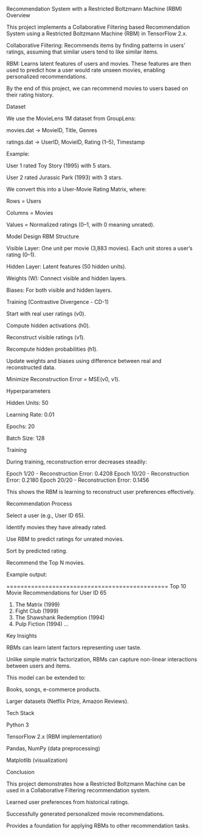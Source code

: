  Recommendation System with a Restricted Boltzmann Machine (RBM)
 Overview

This project implements a Collaborative Filtering based Recommendation System using a Restricted Boltzmann Machine (RBM) in TensorFlow 2.x.

Collaborative Filtering: Recommends items by finding patterns in users’ ratings, assuming that similar users tend to like similar items.

RBM: Learns latent features of users and movies. These features are then used to predict how a user would rate unseen movies, enabling personalized recommendations.

By the end of this project, we can recommend movies to users based on their rating history.

Dataset

We use the MovieLens 1M dataset from GroupLens:

movies.dat → MovieID, Title, Genres

ratings.dat → UserID, MovieID, Rating (1–5), Timestamp

Example:

User 1 rated Toy Story (1995) with 5 stars.

User 2 rated Jurassic Park (1993) with 3 stars.

We convert this into a User-Movie Rating Matrix, where:

Rows = Users

Columns = Movies

Values = Normalized ratings (0–1, with 0 meaning unrated).

 Model Design
 RBM Structure

Visible Layer: One unit per movie (3,883 movies). Each unit stores a user’s rating (0–1).

Hidden Layer: Latent features (50 hidden units).

Weights (W): Connect visible and hidden layers.

Biases: For both visible and hidden layers.

 Training (Contrastive Divergence - CD-1)

Start with real user ratings (v0).

Compute hidden activations (h0).

Reconstruct visible ratings (v1).

Recompute hidden probabilities (h1).

Update weights and biases using difference between real and reconstructed data.

Minimize Reconstruction Error = MSE(v0, v1).

Hyperparameters

Hidden Units: 50

Learning Rate: 0.01

Epochs: 20

Batch Size: 128

 Training

During training, reconstruction error decreases steadily:

Epoch 1/20  - Reconstruction Error: 0.4208
Epoch 10/20 - Reconstruction Error: 0.2180
Epoch 20/20 - Reconstruction Error: 0.1456


This shows the RBM is learning to reconstruct user preferences effectively.

Recommendation Process

Select a user (e.g., User ID 65).

Identify movies they have already rated.

Use RBM to predict ratings for unrated movies.

Sort by predicted rating.

Recommend the Top N movies.

Example output:

==============================================
Top 10 Movie Recommendations for User ID 65
1. The Matrix (1999)
2. Fight Club (1999)
3. The Shawshank Redemption (1994)
4. Pulp Fiction (1994)
...

 Key Insights

RBMs can learn latent factors representing user taste.

Unlike simple matrix factorization, RBMs can capture non-linear interactions between users and items.

This model can be extended to:

Books, songs, e-commerce products.

Larger datasets (Netflix Prize, Amazon Reviews).

Tech Stack

Python 3

TensorFlow 2.x (RBM implementation)

Pandas, NumPy (data preprocessing)

Matplotlib (visualization)

Conclusion

This project demonstrates how a Restricted Boltzmann Machine can be used in a Collaborative Filtering recommendation system.

Learned user preferences from historical ratings.

Successfully generated personalized movie recommendations.

Provides a foundation for applying RBMs to other recommendation tasks.
